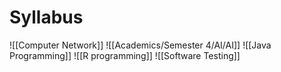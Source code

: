 # Syllabus
![[Computer Network]]
![[Academics/Semester 4/AI/AI]]
![[Java Programming]]
![[R programming]]
![[Software Testing]]